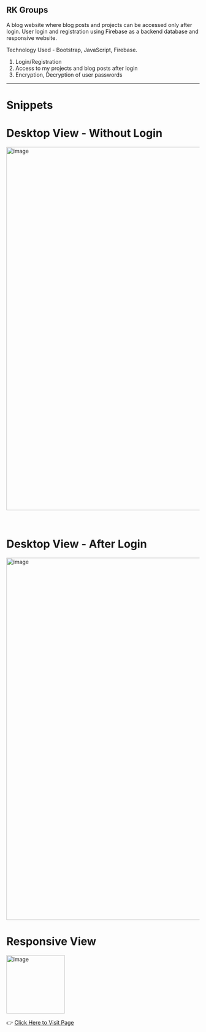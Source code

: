 ## RK Groups 
A blog website where blog posts and projects can be accessed only after login. User login
and registration using Firebase as a backend database and responsive website.

Technology Used - Bootstrap, JavaScript, Firebase.  

1. Login/Registration
2. Access to my projects and blog posts after login
3. Encryption, Decryption of user passwords
---
# Snippets
# Desktop View - Without Login

<img style="margin-bottom:2rem" width="948" alt="image" src="https://github.com/kiran2023/RkGroups/assets/88279441/257e5042-f049-4262-8edf-72d05d2d84ac">

# Desktop View - After Login

<img width="945" alt="image" src="https://github.com/kiran2023/RkGroups/assets/88279441/b7eaee5c-4ec6-458e-ad85-264c36655612">

# Responsive View

<img width="152" alt="image" src="https://github.com/kiran2023/RkGroups/assets/88279441/30cb38ee-e068-4d61-836c-86bf8af5ce32">


👉 <a href="https://kiran2023.github.io/RkGroups" targert="_blank">Click Here to Visit Page</a>
